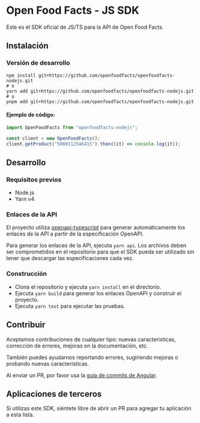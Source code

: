 # Open Food Facts - JS SDK

Este es el SDK oficial de JS/TS para la API de Open Food Facts.

## Instalación

### Versión de desarrollo

```shell
npm install git+https://github.com/openfoodfacts/openfoodfacts-nodejs.git
# o
yarn add git+https://github.com/openfoodfacts/openfoodfacts-nodejs.git
# o
pnpm add git+https://github.com/openfoodfacts/openfoodfacts-nodejs.git
```

#### Ejemplo de código:

```ts
import OpenFoodFacts from "openfoodfacts-nodejs";

const client = new OpenFoodFacts();
client.getProduct("5000112546415").then((it) => console.log(it));
```

## Desarrollo

### Requisitos previos

- Node.js
- Yarn v4

### Enlaces de la API

El proyecto utiliza [openapi-typescript](https://github.com/drwpow/openapi-typescript) para generar automáticamente los enlaces de la API a partir de la especificación OpenAPI.

Para generar los enlaces de la API, ejecuta `yarn api`.
Los archivos deben ser comprometidos en el repositorio para que el SDK pueda ser utilizado sin tener que descargar las especificaciones cada vez.

### Construcción

- Clona el repositorio y ejecuta `yarn install` en el directorio.
- Ejecuta `yarn build` para generar los enlaces OpenAPI y construir el proyecto.
- Ejecuta `yarn test` para ejecutar las pruebas.

## Contribuir

Aceptamos contribuciones de cualquier tipo: nuevas características, corrección de errores, mejoras en la documentación, etc.

También puedes ayudarnos reportando errores, sugiriendo mejoras o probando nuevas características.

Al enviar un PR, por favor usa la [guía de commits de Angular](https://github.com/angular/angular.js/blob/master/DEVELOPERS.md#commits).

## Aplicaciones de terceros

Si utilizas este SDK, siéntete libre de abrir un PR para agregar tu aplicación a esta lista.